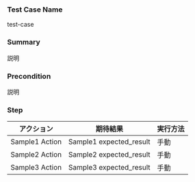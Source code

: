 ### Test Case Name
test-case

### Summary
説明

### Precondition
説明

### Step
| アクション | 期待結果 | 実行方法 |
|---|---|---|
| Sample1 Action | Sample1 expected_result | 手動 |
| Sample2 Action | Sample2 expected_result | 手動 |
| Sample3 Action | Sample3 expected_result | 手動 |

